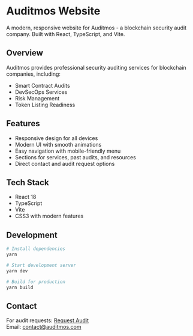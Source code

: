 # Auditmos Website

A modern, responsive website for Auditmos - a blockchain security audit company. Built with React, TypeScript, and Vite.

## Overview

Auditmos provides professional security auditing services for blockchain companies, including:
- Smart Contract Audits
- DevSecOps Services
- Risk Management
- Token Listing Readiness

## Features

- Responsive design for all devices
- Modern UI with smooth animations
- Easy navigation with mobile-friendly menu
- Sections for services, past audits, and resources
- Direct contact and audit request options

## Tech Stack

- React 18
- TypeScript
- Vite
- CSS3 with modern features

## Development

```bash
# Install dependencies
yarn

# Start development server
yarn dev

# Build for production
yarn build
```

## Contact

For audit requests: [Request Audit](https://github.com/auditmos/audits/issues/new/choose)  
Email: contact@auditmos.com
